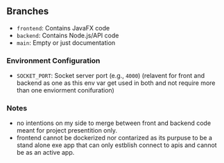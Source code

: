  ## Branches
 
- `frontend`: Contains JavaFX code  
- `backend`: Contains Node.js/API code  
- `main`: Empty or just documentation 

### Environment Configuration

- `SOCKET_PORT`: Socket server port (e.g., `4000`) (relavent for front and backend as one as this env var get used in both and not require more than one enviorment conifuration)

### Notes

- no intentions on my side to merge between front and backend code 
meant for project presentition only.
- frontend cannot be dockerized nor contarized as its purpuse to be a stand alone exe app that can only estblish connect to apis and cannot be as an active app.